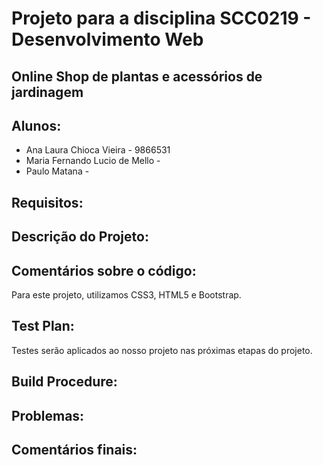 # Projeto para a disciplina SCC0219 - Desenvolvimento Web
## Online Shop de plantas e acessórios de jardinagem

## Alunos:
* Ana Laura Chioca Vieira - 9866531
* Maria Fernando Lucio de Mello - 
* Paulo Matana - 

## Requisitos:


## Descrição do Projeto:


## Comentários sobre o código:

Para este projeto, utilizamos CSS3, HTML5 e Bootstrap.

## Test Plan:

Testes serão aplicados ao nosso projeto nas próximas etapas do projeto.

## Build Procedure:


## Problemas:



## Comentários finais:


